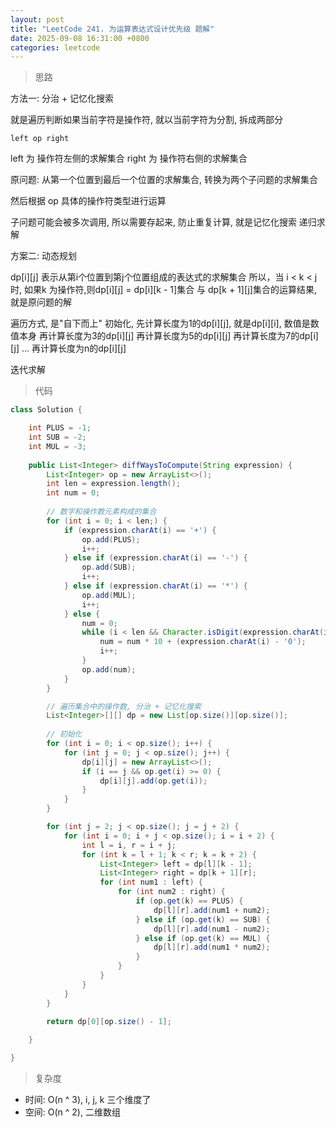 ```yaml
---
layout: post
title: "LeetCode 241. 为运算表达式设计优先级 题解"
date: 2025-09-08 16:31:00 +0800
categories: leetcode
---
```


> 思路

方法一: 分治 + 记忆化搜索


就是遍历判断如果当前字符是操作符, 就以当前字符为分割, 拆成两部分
```text
left op right
```
left 为 操作符左侧的求解集合
right 为 操作符右侧的求解集合

原问题: 从第一个位置到最后一个位置的求解集合, 转换为两个子问题的求解集合

然后根据 op 具体的操作符类型进行运算

子问题可能会被多次调用, 所以需要存起来, 防止重复计算, 就是记忆化搜索
递归求解

方案二: 动态规划

dp[i][j] 表示从第i个位置到第j个位置组成的表达式的求解集合
所以，当 i < k < j 时, 如果k 为操作符,则dp[i][j] = dp[i][k - 1]集合 与 dp[k + 1][j]集合的运算结果, 就是原问题的解

遍历方式, 是"自下而上"
初始化, 
先计算长度为1的dp[i][j], 就是dp[i][i], 数值是数值本身
再计算长度为3的dp[i][j]
再计算长度为5的dp[i][j]
再计算长度为7的dp[i][j]
...
再计算长度为n的dp[i][j]

迭代求解

> 代码

```java
class Solution {

    int PLUS = -1;
    int SUB = -2;
    int MUL = -3;
    
    public List<Integer> diffWaysToCompute(String expression) {
        List<Integer> op = new ArrayList<>();
        int len = expression.length();
        int num = 0;
        
        // 数字和操作数元素构成的集合
        for (int i = 0; i < len;) {
            if (expression.charAt(i) == '+') {
                op.add(PLUS);
                i++;
            } else if (expression.charAt(i) == '-') {
                op.add(SUB);
                i++;
            } else if (expression.charAt(i) == '*') {
                op.add(MUL);
                i++;
            } else {
                num = 0;
                while (i < len && Character.isDigit(expression.charAt(i))) {
                    num = num * 10 + (expression.charAt(i) - '0');
                    i++;
                }
                op.add(num);
            }
        }

        // 遍历集合中的操作数, 分治 + 记忆化搜索
        List<Integer>[][] dp = new List[op.size()][op.size()];
        
        // 初始化
        for (int i = 0; i < op.size(); i++) {
            for (int j = 0; j < op.size(); j++) {
                dp[i][j] = new ArrayList<>();
                if (i == j && op.get(i) >= 0) {
                    dp[i][j].add(op.get(i));
                }
            }
        }

        for (int j = 2; j < op.size(); j = j + 2) {
            for (int i = 0; i + j < op.size(); i = i + 2) {
                int l = i, r = i + j;
                for (int k = l + 1; k < r; k = k + 2) {
                    List<Integer> left = dp[l][k - 1];
                    List<Integer> right = dp[k + 1][r];
                    for (int num1 : left) {
                        for (int num2 : right) {
                            if (op.get(k) == PLUS) {
                                dp[l][r].add(num1 + num2);
                            } else if (op.get(k) == SUB) {
                                dp[l][r].add(num1 - num2);
                            } else if (op.get(k) == MUL) {
                                dp[l][r].add(num1 * num2);
                            }
                        }
                    }
                }
            }
        }
        
        return dp[0][op.size() - 1];

    }

}

```

> 复杂度

- 时间: O(n ^ 3), i, j, k 三个维度了
- 空间: O(n ^ 2), 二维数组